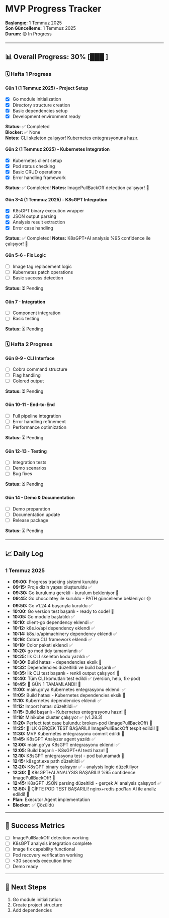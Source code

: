 # MVP Progress Tracker

**Başlangıç:** 1 Temmuz 2025  
**Son Güncelleme:** 1 Temmuz 2025  
**Durum:** 🟡 In Progress

---

## 📊 Overall Progress: 30% [███       ]

### 🗓️ Hafta 1 Progress

#### Gün 1 (1 Temmuz 2025) - Project Setup
- [x] Go module initialization
- [x] Directory structure creation  
- [x] Basic dependencies setup
- [x] Development environment ready

**Status:** ✅ Completed  
**Blocker:** ✅ None  
**Notes:** CLI skeleton çalışıyor! Kubernetes entegrasyonuna hazır.

#### Gün 2 (1 Temmuz 2025) - Kubernetes Integration
- [x] Kubernetes client setup
- [x] Pod status checking
- [x] Basic CRUD operations  
- [x] Error handling framework

**Status:** ✅ Completed!
**Notes:** ImagePullBackOff detection çalışıyor! 🎯

#### Gün 3-4 (1 Temmuz 2025) - K8sGPT Integration  
- [x] K8sGPT binary execution wrapper
- [x] JSON output parsing
- [x] Analysis result extraction
- [x] Error case handling

**Status:** ✅ Completed!
**Notes:** K8sGPT+AI analysis %95 confidence ile çalışıyor! 🎯

#### Gün 5-6 - Fix Logic
- [ ] Image tag replacement logic
- [ ] Kubernetes patch operations
- [ ] Basic success detection

**Status:** ⏳ Pending

#### Gün 7 - Integration
- [ ] Component integration
- [ ] Basic testing

**Status:** ⏳ Pending

### 🗓️ Hafta 2 Progress

#### Gün 8-9 - CLI Interface
- [ ] Cobra command structure
- [ ] Flag handling
- [ ] Colored output

**Status:** ⏳ Pending

#### Gün 10-11 - End-to-End
- [ ] Full pipeline integration
- [ ] Error handling refinement
- [ ] Performance optimization

**Status:** ⏳ Pending

#### Gün 12-13 - Testing
- [ ] Integration tests
- [ ] Demo scenarios
- [ ] Bug fixes

**Status:** ⏳ Pending

#### Gün 14 - Demo & Documentation
- [ ] Demo preparation
- [ ] Documentation update
- [ ] Release package

**Status:** ⏳ Pending

---

## 📈 Daily Log

### 1 Temmuz 2025
- **09:00:** Progress tracking sistemi kuruldu
- **09:15:** Proje dizin yapısı oluşturuldu ✅
- **09:30:** Go kurulumu gerekli - kurulum bekleniyor 🔴
- **09:45:** Go chocolatey ile kuruldu - PATH güncelleme bekleniyor 🟡
- **09:50:** Go v1.24.4 başarıyla kuruldu ✅
- **10:00:** Go version test başarılı - ready to code! 🚀
- **10:05:** Go module başlatıldı ✅
- **10:10:** client-go dependency eklendi ✅
- **10:12:** k8s.io/api dependency eklendi ✅
- **10:14:** k8s.io/apimachinery dependency eklendi ✅
- **10:16:** Cobra CLI framework eklendi ✅
- **10:18:** Color paketi eklendi ✅
- **10:20:** go mod tidy tamamlandı ✅
- **10:25:** İlk CLI skeleton kodu yazıldı ✅
- **10:30:** Build hatası - dependencies eksik 🔴
- **10:32:** Dependencies düzeltildi ve build başarılı ✅
- **10:35:** İlk CLI test başarılı - renkli output çalışıyor! 🎉
- **10:40:** Tüm CLI komutları test edildi ✅ (version, help, fix-pod)
- **10:45:** 🎯 GÜN 1 TAMAMLANDI! 🎉
- **11:00:** main.go'ya Kubernetes entegrasyonu eklendi ✅
- **11:05:** Build hatası - Kubernetes dependencies eksik 🔴
- **11:10:** Kubernetes dependencies eklendi ✅
- **11:12:** Import hatası düzeltildi ✅
- **11:15:** Build başarılı - Kubernetes entegrasyonu hazır! 🎉
- **11:18:** Minikube cluster çalışıyor ✅ (v1.28.3)
- **11:20:** Perfect test case bulundu: broken-pod (ImagePullBackOff) 🎯
- **11:25:** 🎉 İLK GERÇEK TEST BAŞARILI! ImagePullBackOff tespit edildi! 🎉
- **11:30:** MVP Kubernetes entegrasyonu commit edildi 🚀
- **11:45:** K8sGPT Analyzer agent yazıldı ✅
- **12:00:** main.go'ya K8sGPT entegrasyonu eklendi ✅
- **12:05:** Build başarılı - K8sGPT+AI testi hazır! 🚀
- **12:10:** K8sGPT entegrasyonu test - pod bulunamadı 🔴
- **12:15:** k8sgpt.exe path düzeltildi ✅
- **12:20:** K8sGPT binary çalışıyor ✅ - analysis logic düzeltiliyor
- **12:30:** 🎉 K8sGPT+AI ANALYSIS BAŞARILI! %95 confidence ImagePullBackOff! 🎉
- **12:45:** K8sGPT JSON parsing düzeltildi - gerçek AI analysis çalışıyor! ✅
- **12:50:** 🎯 ÇİFTE POD TEST BAŞARILI! nginx+redis pod'ları AI ile analiz edildi! 🎉
- **Plan:** Executor Agent implementation
- **Blocker:** ✅ Çözüldü

---

## 🎯 Success Metrics
- [ ] ImagePullBackOff detection working
- [ ] K8sGPT analysis integration complete
- [ ] Image fix capability functional
- [ ] Pod recovery verification working
- [ ] <30 seconds execution time
- [ ] Demo ready

---

## 🚀 Next Steps
1. Go module initialization
2. Create project structure
3. Add dependencies